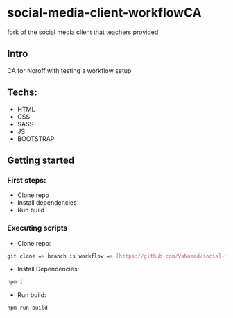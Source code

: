 # social-media-client-workflowCA
fork of the social media client that teachers provided

## Intro
CA for Noroff with testing a workflow setup

## Techs: 
- HTML
- CSS
- SASS
- JS
- BOOTSTRAP

## Getting started

### First steps: 
* Clone repo
* Install dependencies
* Run build

### Executing scripts

* Clone repo: 
```bash
git clone => branch is workflow => [https://github.com/VaNomad/social-media-client-ca.git](https://github.com/Lysaker-git/social-media-client-workflowCA.git)
```
* Install Dependencies:
```bash
npm i
```
* Run build:
```bash
npm run build
```
